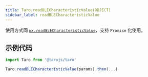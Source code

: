 ```yaml
---
title: Taro.readBLECharacteristicValue(OBJECT)
sidebar_label: readBLECharacteristicValue
---
```


使用方式同 [`wx.readBLECharacteristicValue`](https://developers.weixin.qq.com/miniprogram/dev/api/device/bluetooth/wx.readBLECharacteristicValue.html)，支持 `Promise` 化使用。

## 示例代码

```jsx
import Taro from '@tarojs/taro'

Taro.readBLECharacteristicValue(params).then(...)
```

  